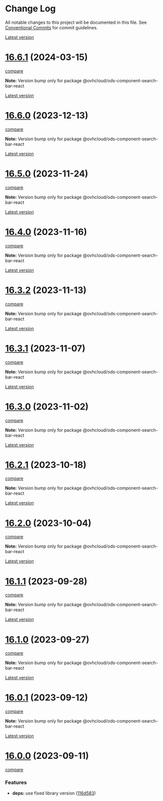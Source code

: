 # Change Log

All notable changes to this project will be documented in this file.
See [Conventional Commits](https://conventionalcommits.org) for commit guidelines.

[Latest version](https://ovh.github.io/design-system/latest/?path=/docs/design-system-changelog--page)


# [16.6.1](https://ovh.github.io/design-system/v16.6.1/?path=/docs/design-system-changelog--page) (2024-03-15)
[compare](https://github.com/ovh/design-system/compare/v16.6.0...v16.6.1)

**Note:** Version bump only for package @ovhcloud/ods-component-search-bar-react





[Latest version](https://ovh.github.io/design-system/latest/?path=/docs/design-system-changelog--page)


# [16.6.0](https://ovh.github.io/design-system/v16.6.0/?path=/docs/design-system-changelog--page) (2023-12-13)
[compare](https://github.com/ovh/design-system/compare/v16.5.0...v16.6.0)

**Note:** Version bump only for package @ovhcloud/ods-component-search-bar-react





[Latest version](https://ovh.github.io/design-system/latest/?path=/docs/design-system-changelog--page)


# [16.5.0](https://ovh.github.io/design-system/v16.5.0/?path=/docs/design-system-changelog--page) (2023-11-24)
[compare](https://github.com/ovh/design-system/compare/v16.4.0...v16.5.0)

**Note:** Version bump only for package @ovhcloud/ods-component-search-bar-react





[Latest version](https://ovh.github.io/design-system/latest/?path=/docs/design-system-changelog--page)


# [16.4.0](https://ovh.github.io/design-system/v16.4.0/?path=/docs/design-system-changelog--page) (2023-11-16)
[compare](https://github.com/ovh/design-system/compare/v16.3.2...v16.4.0)

**Note:** Version bump only for package @ovhcloud/ods-component-search-bar-react





[Latest version](https://ovh.github.io/design-system/latest/?path=/docs/design-system-changelog--page)


# [16.3.2](https://ovh.github.io/design-system/v16.3.2/?path=/docs/design-system-changelog--page) (2023-11-13)
[compare](https://github.com/ovh/design-system/compare/v16.3.1...v16.3.2)

**Note:** Version bump only for package @ovhcloud/ods-component-search-bar-react





[Latest version](https://ovh.github.io/design-system/latest/?path=/docs/design-system-changelog--page)


# [16.3.1](https://ovh.github.io/design-system/v16.3.1/?path=/docs/design-system-changelog--page) (2023-11-07)
[compare](https://github.com/ovh/design-system/compare/v16.3.0...v16.3.1)

**Note:** Version bump only for package @ovhcloud/ods-component-search-bar-react





[Latest version](https://ovh.github.io/design-system/latest/?path=/docs/design-system-changelog--page)


# [16.3.0](https://ovh.github.io/design-system/v16.3.0/?path=/docs/design-system-changelog--page) (2023-11-02)
[compare](https://github.com/ovh/design-system/compare/v16.2.1...v16.3.0)

**Note:** Version bump only for package @ovhcloud/ods-component-search-bar-react





[Latest version](https://ovh.github.io/design-system/latest/?path=/docs/design-system-changelog--page)


# [16.2.1](https://ovh.github.io/design-system/v16.2.1/?path=/docs/design-system-changelog--page) (2023-10-18)
[compare](https://github.com/ovh/design-system/compare/v16.2.0...v16.2.1)

**Note:** Version bump only for package @ovhcloud/ods-component-search-bar-react





[Latest version](https://ovh.github.io/design-system/latest/?path=/docs/design-system-changelog--page)


# [16.2.0](https://ovh.github.io/design-system/v16.2.0/?path=/docs/design-system-changelog--page) (2023-10-04)
[compare](https://github.com/ovh/design-system/compare/v16.1.1...v16.2.0)

**Note:** Version bump only for package @ovhcloud/ods-component-search-bar-react





[Latest version](https://ovh.github.io/design-system/latest/?path=/docs/design-system-changelog--page)


# [16.1.1](https://ovh.github.io/design-system/v16.1.1/?path=/docs/design-system-changelog--page) (2023-09-28)
[compare](https://github.com/ovh/design-system/compare/v16.1.0...v16.1.1)

**Note:** Version bump only for package @ovhcloud/ods-component-search-bar-react





[Latest version](https://ovh.github.io/design-system/latest/?path=/docs/design-system-changelog--page)


# [16.1.0](https://ovh.github.io/design-system/v16.1.0/?path=/docs/design-system-changelog--page) (2023-09-27)
[compare](https://github.com/ovh/design-system/compare/v16.0.1...v16.1.0)

**Note:** Version bump only for package @ovhcloud/ods-component-search-bar-react





[Latest version](https://ovh.github.io/design-system/latest/?path=/docs/design-system-changelog--page)


# [16.0.1](https://ovh.github.io/design-system/v16.0.1/?path=/docs/design-system-changelog--page) (2023-09-12)
[compare](https://github.com/ovh/design-system/compare/v16.0.0...v16.0.1)

**Note:** Version bump only for package @ovhcloud/ods-component-search-bar-react







[Latest version](https://ovh.github.io/design-system/latest/?path=/docs/design-system-changelog--page)


# [16.0.0](https://ovh.github.io/design-system/v16.0.0/?path=/docs/design-system-changelog--page) (2023-09-11)
[compare](https://github.com/ovh/design-system/compare/v15.0.1...v16.0.0)

### Features

* **deps:** use fixed library version ([116d583](https://github.com/ovh/design-system/commit/116d58306b5c528f127dcfa1a1043507f2ec5141))
